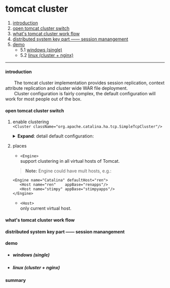 # tomcat cluster

1. [introduction](#introduction)
2. [open tomcat cluster switch](#open-tomcat-cluster-switch)
3. [what's tomcat cluster work flow](#whats-tomcat-cluster-work-flow)
4. [distributed system key part —— session manangement](#distributed-system-key-part--session-manangement)
5. [demo](#demo)
   - 5.1 [windows (single)](#windows-single)
   - 5.2 [linux (cluster + nginx)](#linux-cluster--nginx)

---

#### introduction
&emsp;&emsp;The tomcat cluster implementation provides session replication, context attribute replication and cluster wide WAR file deployment. <br>
&emsp;&emsp;Cluster configuration is fairly complex, the default configuration will work for most people out of the box.

#### open tomcat cluster switch
1. enable clustering <br>
   `<Cluster className="org.apache.catalina.ha.tcp.SimpleTcpCluster"/>`
   <details>
   <summary><b>Expand</b>: detail default configuration:</summary>

   ```
   <Cluster className="org.apache.catalina.ha.tcp.SimpleTcpCluster"
                 channelSendOptions="8">

          <Manager className="org.apache.catalina.ha.session.DeltaManager"
                   expireSessionsOnShutdown="false"
                   notifyListenersOnReplication="true"/>

          <Channel className="org.apache.catalina.tribes.group.GroupChannel">
            <Membership className="org.apache.catalina.tribes.membership.McastService"
                        address="228.0.0.4"
                        port="45564"
                        frequency="500"
                        dropTime="3000"/>
            <Receiver className="org.apache.catalina.tribes.transport.nio.NioReceiver"
                      address="auto"
                      port="4000"
                      autoBind="100"
                      selectorTimeout="5000"
                      maxThreads="6"/>

            <Sender className="org.apache.catalina.tribes.transport.ReplicationTransmitter">
              <Transport className="org.apache.catalina.tribes.transport.nio.PooledParallelSender"/>
            </Sender>
            <Interceptor className="org.apache.catalina.tribes.group.interceptors.TcpFailureDetector"/>
            <Interceptor className="org.apache.catalina.tribes.group.interceptors.MessageDispatchInterceptor"/>
          </Channel>

          <Valve className="org.apache.catalina.ha.tcp.ReplicationValve"
                 filter=""/>
          <Valve className="org.apache.catalina.ha.session.JvmRouteBinderValve"/>

          <Deployer className="org.apache.catalina.ha.deploy.FarmWarDeployer"
                    tempDir="/tmp/war-temp/"
                    deployDir="/tmp/war-deploy/"
                    watchDir="/tmp/war-listen/"
                    watchEnabled="false"/>

          <ClusterListener className="org.apache.catalina.ha.session.ClusterSessionListener"/>
        </Cluster>
   ```
   </details>

2. places
   - `<Engine>`<br>
   support clustering in all virtual hosts of Tomcat.
   > **Note:** Engine could have mult hosts, e.g.:
   ```
   <Engine name="Catalina" defaultHost="ren">
      <Host name="ren"    appBase="renapps"/>
      <Host name="stimpy" appBase="stimpyapps"/>
   </Engine>
   ```
   - `<Host>`<br>
   only current virtual host.

#### what's tomcat cluster work flow


#### distributed system key part —— session manangement


#### demo
   - ##### windows (single)

   - ##### linux (cluster + nginx)

#### summary
